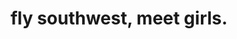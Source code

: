---
layout: post
main: false
status: not-ready
category: thoughts
subcategory: blog
back: thoughts.html
title: fly southwest, meet girls.
quote:  Free drinks, because we're late.
---
